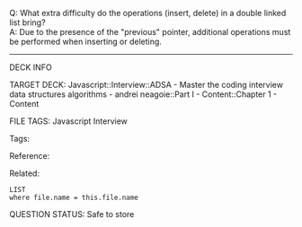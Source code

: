 Q: What extra difficulty do the operations (insert, delete) in a double linked list bring?  
A: Due to the presence of the "previous" pointer, additional operations must be performed when inserting or deleting.


---

DECK INFO

TARGET DECK: Javascript::Interview::ADSA - Master the coding interview data structures algorithms - andrei neagoie::Part I - Content::Chapter 1 - Content

FILE TAGS: Javascript Interview

Tags:

Reference:

Related:

```dataview
LIST
where file.name = this.file.name
```

QUESTION STATUS: Safe to store